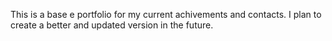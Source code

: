 This is a base e portfolio for my current achivements and contacts. I plan to create a better and updated version in the future.
